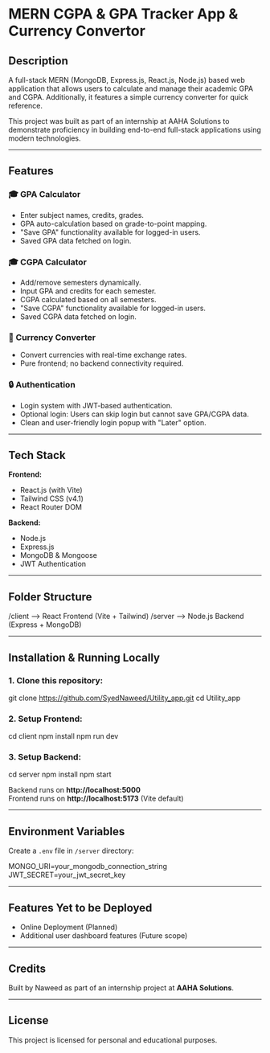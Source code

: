 # MERN CGPA & GPA Tracker App & Currency Convertor 

## Description

A full-stack MERN (MongoDB, Express.js, React.js, Node.js) based web application that allows users to calculate and manage their academic GPA and CGPA. Additionally, it features a simple currency converter for quick reference. 

This project was built as part of an internship at AAHA Solutions to demonstrate proficiency in building end-to-end full-stack applications using modern technologies.

---

## Features

### 🎓 GPA Calculator
- Enter subject names, credits, grades.
- GPA auto-calculation based on grade-to-point mapping.
- "Save GPA" functionality available for logged-in users.
- Saved GPA data fetched on login.

### 🎓 CGPA Calculator
- Add/remove semesters dynamically.
- Input GPA and credits for each semester.
- CGPA calculated based on all semesters.
- "Save CGPA" functionality available for logged-in users.
- Saved CGPA data fetched on login.

### 💱 Currency Converter
- Convert currencies with real-time exchange rates.
- Pure frontend; no backend connectivity required.

### 🔒 Authentication
- Login system with JWT-based authentication.
- Optional login: Users can skip login but cannot save GPA/CGPA data.
- Clean and user-friendly login popup with "Later" option.

---

## Tech Stack

**Frontend:**  
- React.js (with Vite)
- Tailwind CSS (v4.1)
- React Router DOM

**Backend:**  
- Node.js
- Express.js
- MongoDB & Mongoose
- JWT Authentication

---

## Folder Structure

/client --> React Frontend (Vite + Tailwind)
/server --> Node.js Backend (Express + MongoDB)


---

## Installation & Running Locally

### 1. Clone this repository:

git clone https://github.com/SyedNaweed/Utility_app.git
cd Utility_app

### 2. Setup Frontend:

cd client
npm install
npm run dev

### 3. Setup Backend:

cd server
npm install
npm start

Backend runs on **http://localhost:5000**  
Frontend runs on **http://localhost:5173** (Vite default)

---

## Environment Variables

Create a `.env` file in `/server` directory:

MONGO_URI=your_mongodb_connection_string
JWT_SECRET=your_jwt_secret_key

---

## Features Yet to be Deployed

- Online Deployment (Planned)
- Additional user dashboard features (Future scope)

---

## Credits

Built by Naweed as part of an internship project at **AAHA Solutions**.

---

## License

This project is licensed for personal and educational purposes.

